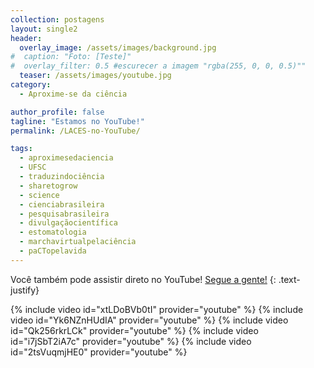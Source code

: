 ```yaml
---
collection: postagens
layout: single2
header:
  overlay_image: /assets/images/background.jpg
#  caption: "Foto: [Teste]"
#  overlay_filter: 0.5 #escurecer a imagem "rgba(255, 0, 0, 0.5)""
  teaser: /assets/images/youtube.jpg
category:
  - Aproxime-se da ciência

author_profile: false
tagline: "Estamos no YouTube!"
permalink: /LACES-no-YouTube/

tags:
  - aproximesedaciencia
  - UFSC
  - traduzindociência
  - sharetogrow
  - science
  - cienciabrasileira
  - pesquisabrasileira
  - divulgaçãocientífica
  - estomatologia
  - marchavirtualpelaciência
  - paCTopelavida
---
```

Você também pode assistir direto no YouTube! <a href="https://www.youtube.com/channel/UCJl1FHhw-QTHndzG9dchMjA">Segue a gente!</a>
{: .text-justify}

{% include video id="xtLDoBVb0tI" provider="youtube" %}
{% include video id="Yk6NZnHUdIA" provider="youtube" %}
{% include video id="Qk256rkrLCk" provider="youtube" %}
{% include video id="i7jSbT2iA7c" provider="youtube" %}
{% include video id="2tsVuqmjHE0" provider="youtube" %}
